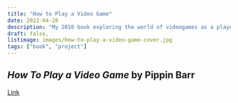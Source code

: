 ```yaml
---
title: "How to Play a Video Game"
date: 2022-04-28
description: "My 2010 book exploring the world of videogames as a player and asking what it is that makes them so damn interesting."
draft: false,
listimage: images/how-to-play-a-video-game-cover.jpg
tags: ["book", "project"]
---
```



## *How To Play a Video Game* by Pippin Barr

<!-- {{< figure src="images/how-to-play-a-video-game-cover.jpg" >}} -->

 [Link](https://awapress.com/book/how-to-play-a-video-game/)
